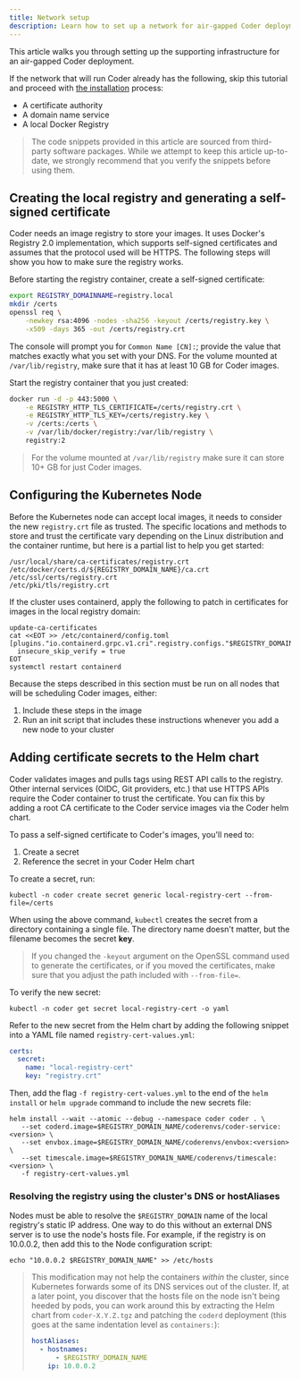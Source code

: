 ```yaml
---
title: Network setup
description: Learn how to set up a network for air-gapped Coder deployment.
---
```


This article walks you through setting up the supporting infrastructure for an
air-gapped Coder deployment.

If the network that will run Coder already has the following, skip this tutorial
and proceed with [the installation](index.md) process:

- A certificate authority
- A domain name service
- A local Docker Registry

> The code snippets provided in this article are sourced from third-party
> software packages. While we attempt to keep this article up-to-date, we
> strongly recommend that you verify the snippets before using them.

## Creating the local registry and generating a self-signed certificate

Coder needs an image registry to store your images. It uses Docker's Registry
2.0 implementation, which supports self-signed certificates and assumes that the
protocol used will be HTTPS. The following steps will show you how to make sure
the registry works.

Before starting the registry container, create a self-signed certificate:

```bash
export REGISTRY_DOMAINNAME=registry.local
mkdir /certs
openssl req \
    -newkey rsa:4096 -nodes -sha256 -keyout /certs/registry.key \
    -x509 -days 365 -out /certs/registry.crt
```

The console will prompt you for `Common Name [CN]:`; provide the value that
matches exactly what you set with your DNS. For the volume mounted at
`/var/lib/registry`, make sure that it has at least 10 GB for Coder images.

Start the registry container that you just created:

```bash
docker run -d -p 443:5000 \
    -e REGISTRY_HTTP_TLS_CERTIFICATE=/certs/registry.crt \
    -e REGISTRY_HTTP_TLS_KEY=/certs/registry.key \
    -v /certs:/certs \
    -v /var/lib/docker/registry:/var/lib/registry \
    registry:2
```

> For the volume mounted at `/var/lib/registry` make sure it can store 10+ GB
> for just Coder images.

## Configuring the Kubernetes Node

Before the Kubernetes node can accept local images, it needs to consider the new
`registry.crt` file as trusted. The specific locations and methods to store and
trust the certificate vary depending on the Linux distribution and the container
runtime, but here is a partial list to help you get started:

```plaintext
/usr/local/share/ca-certificates/registry.crt
/etc/docker/certs.d/${REGISTRY_DOMAIN_NAME}/ca.crt
/etc/ssl/certs/registry.crt
/etc/pki/tls/registry.crt
```

If the cluster uses containerd, apply the following to patch in certificates for
images in the local registry domain:

```console
update-ca-certificates
cat <<EOT >> /etc/containerd/config.toml
[plugins."io.containerd.grpc.v1.cri".registry.configs."$REGISTRY_DOMAIN_NAME".tls]
  insecure_skip_verify = true
EOT
systemctl restart containerd
```

Because the steps described in this section must be run on all nodes that will
be scheduling Coder images, either:

1. Include these steps in the image
1. Run an init script that includes these instructions whenever you add a new
   node to your cluster

## Adding certificate secrets to the Helm chart

Coder validates images and pulls tags using REST API calls to the registry.
Other internal services (OIDC, Git providers, etc.) that use HTTPS APIs require
the Coder container to trust the certificate. You can fix this by adding a root
CA certificate to the Coder service images via the Coder helm chart.

To pass a self-signed certificate to Coder's images, you'll need to:

1. Create a secret
1. Reference the secret in your Coder Helm chart

To create a secret, run:

```console
kubectl -n coder create secret generic local-registry-cert --from-file=/certs
```

When using the above command, `kubectl` creates the secret from a directory
containing a single file. The directory name doesn't matter, but the filename
becomes the secret **key**.

> If you changed the `-keyout` argument on the OpenSSL command used to generate
> the certificates, or if you moved the certificates, make sure that you adjust
> the path included with `--from-file=`.

To verify the new secret:

```console
kubectl -n coder get secret local-registry-cert -o yaml
```

Refer to the new secret from the Helm chart by adding the following snippet into
a YAML file named `registry-cert-values.yml`:

```yaml
certs:
  secret:
    name: "local-registry-cert"
    key: "registry.crt"
```

Then, add the flag `-f registry-cert-values.yml` to the end of the
`helm install` or `helm upgrade` command to include the new secrets file:

```console
helm install --wait --atomic --debug --namespace coder coder . \
   --set coderd.image=$REGISTRY_DOMAIN_NAME/coderenvs/coder-service:<version> \
   --set envbox.image=$REGISTRY_DOMAIN_NAME/coderenvs/envbox:<version> \
   --set timescale.image=$REGISTRY_DOMAIN_NAME/coderenvs/timescale:<version> \
   -f registry-cert-values.yml
```

### Resolving the registry using the cluster's DNS or hostAliases

Nodes must be able to resolve the `$REGISTRY_DOMAIN` name of the local
registry's static IP address. One way to do this without an external DNS server
is to use the node's hosts file. For example, if the registry is on 10.0.0.2,
then add this to the Node configuration script:

```console
echo "10.0.0.2 $REGISTRY_DOMAIN_NAME" >> /etc/hosts
```

> This modification may not help the containers _within_ the cluster, since
> Kubernetes forwards some of its DNS services out of the cluster. If, at a
> later point, you discover that the hosts file on the node isn't being heeded
> by pods, you can work around this by extracting the Helm chart from
> `coder-X.Y.Z.tgz` and patching the `coderd` deployment (this goes at the same
> indentation level as `containers:`):
>
> ```yaml
> hostAliases:
>   - hostnames:
>       - $REGISTRY_DOMAIN_NAME
>     ip: 10.0.0.2
> ```
